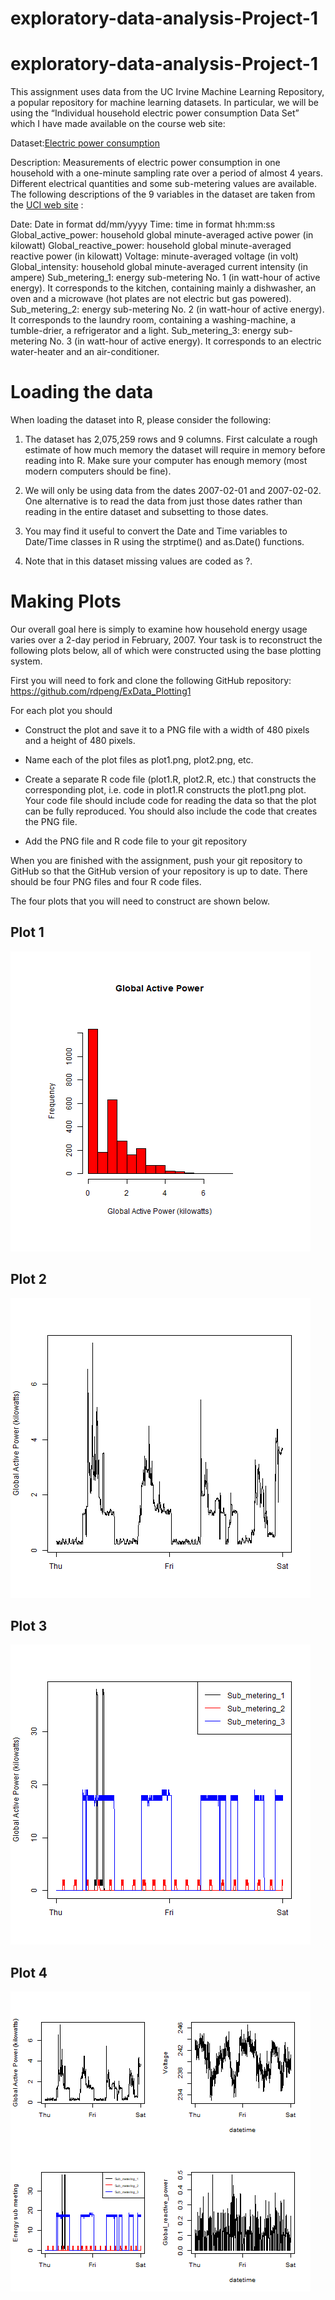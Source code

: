 # exploratory-data-analysis-Project-1
# exploratory-data-analysis-Project-1
This assignment uses data from the UC Irvine Machine Learning Repository, a popular repository for machine learning datasets. In particular, we will be using the “Individual household electric power consumption Data Set” which I have made available on the course web site:

Dataset:[Electric power consumption](https://d396qusza40orc.cloudfront.net/exdata%2Fdata%2Fhousehold_power_consumption.zip) 
 
Description: Measurements of electric power consumption in one household with a one-minute sampling rate over a period of almost 4 years. Different electrical quantities and some sub-metering values are available.
The following descriptions of the 9 variables in the dataset are taken from the [UCI web site](https://archive.ics.uci.edu/ml/datasets/Individual+household+electric+power+consumption) :

Date: Date in format dd/mm/yyyy
Time: time in format hh:mm:ss
Global_active_power: household global minute-averaged active power (in kilowatt)
Global_reactive_power: household global minute-averaged reactive power (in kilowatt)
Voltage: minute-averaged voltage (in volt)
Global_intensity: household global minute-averaged current intensity (in ampere)
Sub_metering_1: energy sub-metering No. 1 (in watt-hour of active energy). It corresponds to the kitchen, containing mainly a dishwasher, an oven and a microwave (hot plates are not electric but gas powered).
Sub_metering_2: energy sub-metering No. 2 (in watt-hour of active energy). It corresponds to the laundry room, containing a washing-machine, a tumble-drier, a refrigerator and a light.
Sub_metering_3: energy sub-metering No. 3 (in watt-hour of active energy). It corresponds to an electric water-heater and an air-conditioner.

# Loading the data
When loading the dataset into R, please consider the following:

1. The dataset has 2,075,259 rows and 9 columns. First calculate a rough estimate of how much memory the dataset will require in memory before reading into R. Make sure your computer has enough memory (most modern computers should be fine).

2. We will only be using data from the dates 2007-02-01 and 2007-02-02. One alternative is to read the data from just those dates rather than reading in the entire dataset and subsetting to those dates.

3. You may find it useful to convert the Date and Time variables to Date/Time classes in R using the strptime() and as.Date() functions.

4. Note that in this dataset missing values are coded as ?.

# Making Plots
Our overall goal here is simply to examine how household energy usage varies over a 2-day period in February, 2007. Your task is to reconstruct the following plots below, all of which were constructed using the base plotting system.

First you will need to fork and clone the following GitHub repository: https://github.com/rdpeng/ExData_Plotting1

For each plot you should

* Construct the plot and save it to a PNG file with a width of 480 pixels and a height of 480 pixels.

* Name each of the plot files as plot1.png, plot2.png, etc.

* Create a separate R code file (plot1.R, plot2.R, etc.) that constructs the corresponding plot, i.e. code in plot1.R constructs the plot1.png plot. Your code file should include code for reading the data so that the plot can be fully reproduced. You should also include the code that creates the PNG file.

* Add the PNG file and R code file to your git repository

When you are finished with the assignment, push your git repository to GitHub so that the GitHub version of your repository is up to date. There should be four PNG files and four R code files.

The four plots that you will need to construct are shown below.

## Plot 1
![Plot1 1](https://github.com/dbaid63/exploratory-data-analysis-Project-1/blob/master/plot-1.png "Plot1 1")
## Plot 2
![Plot1 1](https://github.com/dbaid63/exploratory-data-analysis-Project-1/blob/master/Plot-2.png "Plot1 2")
## Plot 3
![Plot1 1](https://github.com/dbaid63/exploratory-data-analysis-Project-1/blob/master/Plot-3.png "Plot1 3")
## Plot 4
![Plot1 1](https://github.com/dbaid63/exploratory-data-analysis-Project-1/blob/master/Plot-4.png "Plot1 4")
